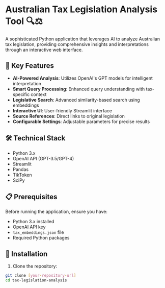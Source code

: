 # Australian Tax Legislation Analysis Tool 🔍⚖️

A sophisticated Python application that leverages AI to analyze Australian tax legislation, providing comprehensive insights and interpretations through an interactive web interface.

## 🌟 Key Features

- **AI-Powered Analysis**: Utilizes OpenAI's GPT models for intelligent interpretation
- **Smart Query Processing**: Enhanced query understanding with tax-specific context
- **Legislative Search**: Advanced similarity-based search using embeddings
- **Interactive UI**: User-friendly Streamlit interface
- **Source References**: Direct links to original legislation
- **Configurable Settings**: Adjustable parameters for precise results

## 🛠️ Technical Stack

- Python 3.x
- OpenAI API (GPT-3.5/GPT-4)
- Streamlit
- Pandas
- TikToken
- SciPy

## 📋 Prerequisites

Before running the application, ensure you have:

- Python 3.x installed
- OpenAI API key
- `tax_embeddings.json` file
- Required Python packages

## 🔧 Installation

1. Clone the repository:
```bash
git clone [your-repository-url]
cd tax-legislation-analysis

